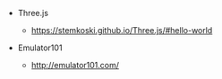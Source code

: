 * Three.js
  * https://stemkoski.github.io/Three.js/#hello-world

* Emulator101
  * http://emulator101.com/
